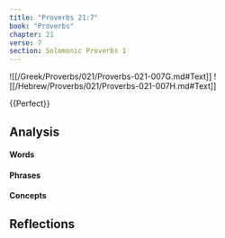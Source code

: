 ```yaml
---
title: "Proverbs 21:7"
book: "Proverbs"
chapter: 21
verse: 7
section: Solomonic Proverbs 1
---
```

![[/Greek/Proverbs/021/Proverbs-021-007G.md#Text]]
![[/Hebrew/Proverbs/021/Proverbs-021-007H.md#Text]]

{{Perfect}}

## Analysis

#### Words

#### Phrases

#### Concepts

## Reflections
